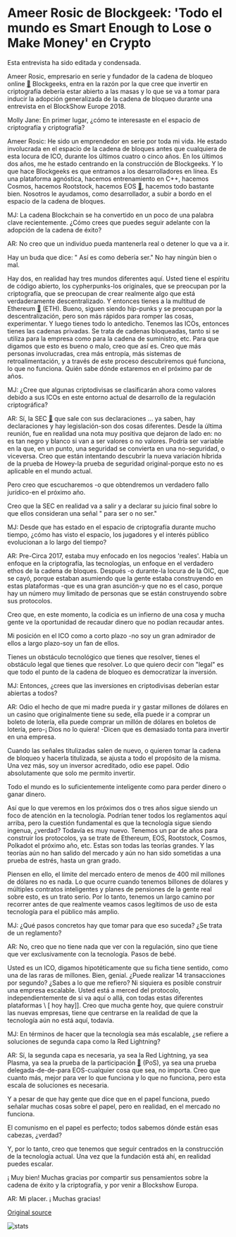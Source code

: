 # Ameer Rosic de Blockgeek: 'Todo el mundo es Smart Enough to Lose o Make Money' en Crypto

Esta entrevista ha sido editada y condensada.

Ameer Rosic, empresario en serie y fundador de la cadena de bloqueo online  [🔗](https://cointelegraph.com/tags/blockchain)  Blockgeeks, entra en la razón por la que cree que invertir en criptografía debería estar abierto a las masas y lo que se va a tomar para inducir la adopción generalizada de la cadena de bloqueo durante una entrevista en el BlockShow Europe 2018.

Molly Jane: En primer lugar, ¿cómo te interesaste en el espacio de criptografía y criptografía?

Ameer Rosic: He sido un emprendedor en serie por toda mi vida. He estado involucrada en el espacio de la cadena de bloques antes que cualquiera de esta locura de ICO, durante los últimos cuatro o cinco años. En los últimos dos años, me he estado centrando en la construcción de Blockgeeks. Y lo que hace Blockgeeks es que entramos a los desarrolladores en línea. Es una plataforma agnóstica, hacemos entrenamiento en C++, hacemos Cosmos, hacemos Rootstock, hacemos EOS  [🔗](https://cointelegraph.com/tags/eos), hacemos todo bastante bien. Nosotros le ayudamos, como desarrollador, a subir a bordo en el espacio de la cadena de bloques.

MJ: La cadena Blockchain se ha convertido en un poco de una palabra clave recientemente. ¿Cómo crees que puedes seguir adelante con la adopción de la cadena de éxito?

AR: No creo que un individuo pueda mantenerla real o detener lo que va a ir.

Hay un buda que dice: " Así es como debería ser." No hay ningún bien o mal.

Hay dos, en realidad hay tres mundos diferentes aquí. Usted tiene el espíritu de código abierto, los cypherpunks-los originales, que se preocupan por la criptografía, que se preocupan de crear realmente algo que está verdaderamente descentralizado. Y entonces tienes a la multitud de Ethereum  [🔗](https://cointelegraph.com/ethereum-price-index)  (ETH). Bueno, siguen siendo hip-punks y se preocupan por la descentralización, pero son más rápidos para romper las cosas, experimentar. Y luego tienes todo lo antedicho. Tenemos las ICOs, entonces tienes las cadenas privadas. Se trata de cadenas bloqueadas, tanto si se utiliza para la empresa como para la cadena de suministro, etc. Para que digamos que esto es bueno o malo, creo que así es. Creo que más personas involucradas, crea más entropía, más sistemas de retroalimentación, y a través de este proceso descubriremos qué funciona, lo que no funciona. Quién sabe dónde estaremos en el próximo par de años.



MJ: ¿Cree que algunas criptodivisas se clasificarán ahora como valores debido a sus ICOs en este entorno actual de desarrollo de la regulación criptográfica?

AR: Sí, la SEC  [🔗](https://cointelegraph.com/tags/sec)  que sale con sus declaraciones ... ya saben, hay declaraciones y hay legislación-son dos cosas diferentes. Desde la última reunión, fue en realidad una nota muy positiva que dejaron de lado en: no es tan negro y blanco si van a ser valores o no valores. Podría ser variable en la que, en un punto, una seguridad se convierta en una no-seguridad, o viceversa. Creo que están intentando descubrir la nueva variación híbrida de la prueba de Howey-la prueba de seguridad original-porque esto no es aplicable en el mundo actual.

Pero creo que escucharemos -o que obtendremos un verdadero fallo jurídico-en el próximo año.

Creo que la SEC en realidad va a salir y a declarar su juicio final sobre lo que ellos consideran una señal " para ser o no ser."

MJ: Desde que has estado en el espacio de criptografía durante mucho tiempo, ¿cómo has visto el espacio, los jugadores y el interés público evolucionan a lo largo del tiempo?

AR: Pre-Circa 2017, estaba muy enfocado en los negocios 'reales'. Había un enfoque en la criptografía, las tecnologías, un enfoque en el verdadero ethos de la cadena de bloques. Después -o durante-la locura de la OIC, que se cayó, porque estaban asumiendo que la gente estaba construyendo en estas plataformas -que es una gran asunción-y que no es el caso, porque hay un número muy limitado de personas que se están construyendo sobre sus protocolos.

Creo que, en este momento, la codicia es un infierno de una cosa y mucha gente ve la oportunidad de recaudar dinero que no podían recaudar antes.

Mi posición en el ICO como a corto plazo -no soy un gran admirador de ellos a largo plazo-soy un fan de ellos.

Tienes un obstáculo tecnológico que tienes que resolver, tienes el obstáculo legal que tienes que resolver. Lo que quiero decir con "legal" es que todo el punto de la cadena de bloqueo es democratizar la inversión.

MJ: Entonces, ¿crees que las inversiones en criptodivisas deberían estar abiertas a todos?

AR: Odio el hecho de que mi madre pueda ir y gastar millones de dólares en un casino que originalmente tiene su sede, ella puede ir a comprar un boleto de lotería, ella puede comprar un millón de dólares en boletos de lotería, pero-¡ Dios no lo quiera! -Dicen que es demasiado tonta para invertir en una empresa.

Cuando las señales titulizadas salen de nuevo, o quieren tomar la cadena de bloqueo y hacerla titulizada, se ajusta a todo el propósito de la misma. Una vez más, soy un inversor acreditado, odio ese papel. Odio absolutamente que solo me permito invertir.

Todo el mundo es lo suficientemente inteligente como para perder dinero o ganar dinero.

Así que lo que veremos en los próximos dos o tres años sigue siendo un foco de atención en la tecnología. Podrían tener todos los reglamentos aquí arriba, pero la cuestión fundamental es que la tecnología sigue siendo ingenua, ¿verdad? Todavía es muy nuevo. Tenemos un par de años para construir los protocolos, ya se trate de Ethereum, EOS, Rootstock, Cosmos, Polkadot el próximo año, etc. Estas son todas las teorías grandes. Y las teorías aún no han salido del mercado y aún no han sido sometidas a una prueba de estrés, hasta un gran grado.

Piensen en ello, el límite del mercado entero de menos de 400 mil millones de dólares no es nada. Lo que ocurre cuando tenemos billones de dólares y múltiples contratos inteligentes y planes de pensiones de la gente real sobre esto, es un trato serio. Por lo tanto, tenemos un largo camino por recorrer antes de que realmente veamos casos legítimos de uso de esta tecnología para el público más amplio.

MJ: ¿Qué pasos concretos hay que tomar para que eso suceda? ¿Se trata de un reglamento?

AR: No, creo que no tiene nada que ver con la regulación, sino que tiene que ver exclusivamente con la tecnología. Pasos de bebé.

Usted es un ICO, digamos hipotéticamente que su ficha tiene sentido, como una de las raras de millones. Bien, genial. ¿Puede realizar 14 transacciones por segundo? ¿Sabes a lo que me refiero? Ni siquiera es posible construir una empresa escalable. Usted está a merced del protocolo, independientemente de si va aquí o allá, con todas estas diferentes plataformas \ [ hoy hay]]. Creo que mucha gente hoy, que quiere construir las nuevas empresas, tiene que centrarse en la realidad de que la tecnología aún no está aquí, todavía.

MJ: En términos de hacer que la tecnología sea más escalable, ¿se refiere a soluciones de segunda capa como la Red Lightning?

AR: Sí, la segunda capa es necesaria, ya sea la Red Lightning, ya sea Plasma, ya sea la prueba de la participación  [🔗](https://cointelegraph.com/tags/pos)  (PoS), ya sea una prueba delegada-de-de-para EOS-cualquier cosa que sea, no importa. Creo que cuanto más, mejor para ver lo que funciona y lo que no funciona, pero esta escala de soluciones es necesaria.

Y a pesar de que hay gente que dice que en el papel funciona, puedo señalar muchas cosas sobre el papel, pero en realidad, en el mercado no funciona.

El comunismo en el papel es perfecto; todos sabemos dónde están esas cabezas, ¿verdad?

Y, por lo tanto, creo que tenemos que seguir centrados en la construcción de la tecnología actual. Una vez que la fundación está ahí, en realidad puedes escalar.

¡ Muy bien! Muchas gracias por compartir sus pensamientos sobre la cadena de éxito y la criptografía, y por venir a Blockshow Europa.

AR: Mi placer. ¡ Muchas gracias!

[Original source](https://cointelegraph.com/news/blockgeek-s-ameer-rosic-everyone-is-smart-enough-to-lose-or-make-money-in-crypto)

![stats](https://c.statcounter.com/11760860/0/a89fa40b/1/ "stats")
